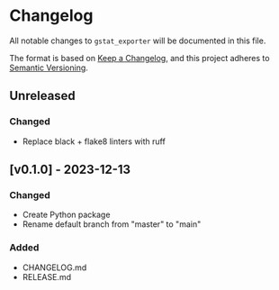 # Changelog

All notable changes to `gstat_exporter` will be documented in this file.

The format is based on [Keep a Changelog](https://keepachangelog.com/en/1.0.0/),
and this project adheres to [Semantic Versioning](https://semver.org/spec/v2.0.0.html).

## Unreleased

### Changed
- Replace black + flake8 linters with ruff


## [v0.1.0] - 2023-12-13

### Changed
- Create Python package
- Rename default branch from "master" to "main"


### Added

- CHANGELOG.md
- RELEASE.md
